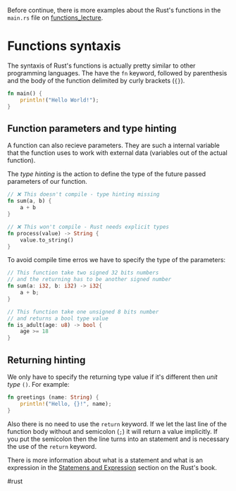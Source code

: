  Before continue, there is more examples about the Rust's functions in the `main.rs` file on [functions_lecture](../Source/functions_lecture/src/main.rs).

# Functions syntaxis
The syntaxis of Rust's functions is actually pretty similar to other programming languages. The have the `fn` keyword, followed by parenthesis and the body of the function delimited by curly brackets (`{}`).

```rust
fn main() {
    println!("Hello World!");
}
```

## Function parameters and type hinting
A function can also recieve parameters. They are such a internal variable that the function uses to work with external data (variables out of the actual function).

The _type hinting_ is the action to define the type of the future passed parameters of our function.

```rust
// ❌ This doesn't compile - type hinting missing
fn sum(a, b) {
    a + b
}

// ❌ This won't compile - Rust needs explicit types
fn process(value) -> String {
    value.to_string()
}
```

To avoid compile time erros we have to specify the type of the parameters:

```rust
// This function take two signed 32 bits numbers
// and the returning has to be another signed number
fn sum(a: i32, b: i32) -> i32{
    a + b;
}

// This function take one unsigned 8 bits number
// and returns a bool type value
fn is_adult(age: u8) -> bool {
    age >= 18
}
```

## Returning hinting
We only have to specify the returning type value if it's different then _unit type_ `()`. For example:

```rust
fn greetings (name: String) {
    println!("Hello, {}!", name);
}
```

Also there is no need to use the `return` keyword. If we let the last line  of the function body without and semicolon (`;`) it will return a value implicitly. If you put the semicolon then the line turns into an statement and is necessary the use of the `return` keyword.

There is more information about what is a statement and what is an expression in the [Statemens and Expression](https://doc.rust-lang.org/book/ch03-03-how-functions-work.html#statements-and-expressions) section on the Rust's book.

#rust
